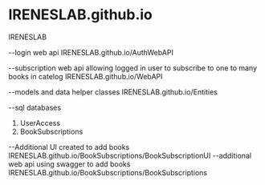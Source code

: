 # IRENESLAB.github.io
IRENESLAB

--login web api
IRENESLAB.github.io/AuthWebAPI

--subscription web api allowing logged in user to subscribe to one to many books in catelog
IRENESLAB.github.io/WebAPI

--models and data helper classes
IRENESLAB.github.io/Entities


--sql databases
1. UserAccess
2. BookSubscriptions

--Additional UI created to add books
IRENESLAB.github.io/BookSubscriptions/BookSubscriptionUI
--additional web api using swagger to add books
IRENESLAB.github.io/BookSubscriptions/BookSubscriptions

